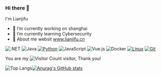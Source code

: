 ### Hi there 👋

I'm Lianjifu 

- 🔭 I’m currently working on shanghai
- 🌱 I’m currently learning Cybersecurity
- 💬 About me websit www.lianjifu.cn 
<!-- - 👯 I’m looking to collaborate on ...
- 🤔 I’m looking for help with ...
- 📫 How to reach me: ...
- 😄 Pronouns: ...
- ⚡ Fun fact: ... -->


![.NET](https://img.shields.io/badge/.NET-512BD4?style=flat-square&logo=C-Sharp&logoColor=ffffff)
![Java](https://img.shields.io/badge/-Java-007396?style=flat-square&logo=java&logoColor=ffffff)
[![Python](https://img.shields.io/badge/-Python-3776AB?style=flat-square&logo=python&logoColor=ffffff)](https://www.python.org/)
![JavaScript](https://img.shields.io/badge/JavaScript-F7DF1E?style=flat-square&logo=JavaScript&logoColor=ffffff)
![Vue.js](https://img.shields.io/badge/-Vue.js-4FC08D?style=flat-square&logo=Vue.js&logoColor=ffffff)
![Docker](https://img.shields.io/badge/Docker-2496ED?style=flat-square&logo=docker&logoColor=ffffff)
[![Linux](https://img.shields.io/badge/-Linux-333333?style=flat-square&logo=linux&logoColor=white)](https://www.linuxfoundation.org/)
[![Git](https://img.shields.io/badge/-Git-f05032?style=flat-square&logo=git&logoColor=white)](https://git-scm.com/)



You are my ![Visitor Count](https://profile-counter.glitch.me/all-smile/count.svg) visitor, Thank you! 

![Top Langs](https://github-readme-stats.vercel.app/api/top-langs/?username=Lianjifu&layout=compact&theme=tokyonight)[![Anurag's GitHub stats](https://github-readme-stats.vercel.app/api?username=Lianjifu)](https://github.com/anuraghazra/github-readme-stats)
